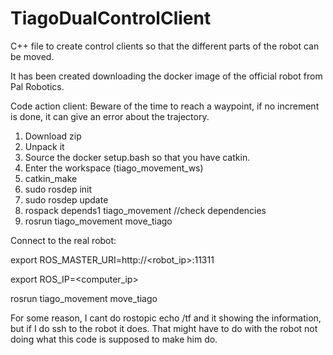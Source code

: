 # TiagoDualControlClient
C++ file to create control clients so that the different parts of the robot can be moved.

It has been created downloading the docker image of the official robot from Pal Robotics.

Code action client: Beware of the time to reach a waypoint, if no increment is done, it can give an error about the trajectory. 

1. Download zip
2. Unpack it
3. Source the docker setup.bash so that you have catkin.
4. Enter the workspace (tiago_movement_ws)
5. catkin_make
6. sudo rosdep init
7. sudo rosdep update
8. rospack depends1 tiago_movement  //check dependencies
9. rosrun tiago_movement move_tiago

Connect to the real robot:

export ROS_MASTER_URI=http://<robot_ip>:11311

export ROS_IP=<computer_ip>

rosrun tiago_movement move_tiago

For some reason, I cant do rostopic echo /tf and it showing the information, but if I do ssh to the robot it does. That might have to do with the robot not doing what this code is supposed to make him do.
